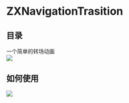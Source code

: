 # ZXNavigationTrasition
## 目录
一个简单的转场动画  
![](https://github.com/zhangxing4418/ZXNavigationTrasition/raw/master/Image/trasition.gif)
## 如何使用
![](https://github.com/zhangxing4418/ZXNavigationTrasition/raw/master/Image/Config.png)
